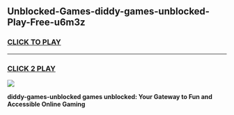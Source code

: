 
## Unblocked-Games-diddy-games-unblocked-Play-Free-u6m3z
<h3>
<a href="https://premium76.site?title=diddy-games-unblocked&ref=20A">CLICK TO PLAY</a></h3>
<hr>

<h3>
<a href="https://premium76.site?title=diddy-games-unblocked&ref=20A">CLICK 2 PLAY</a>
  
</h3>

<a href="https://premium76.site?title=diddy-games-unblocked&ref=20A"><img src="https://clearcache.store/games.png"></a>


**diddy-games-unblocked games unblocked: Your Gateway to Fun and Accessible Online Gaming**

